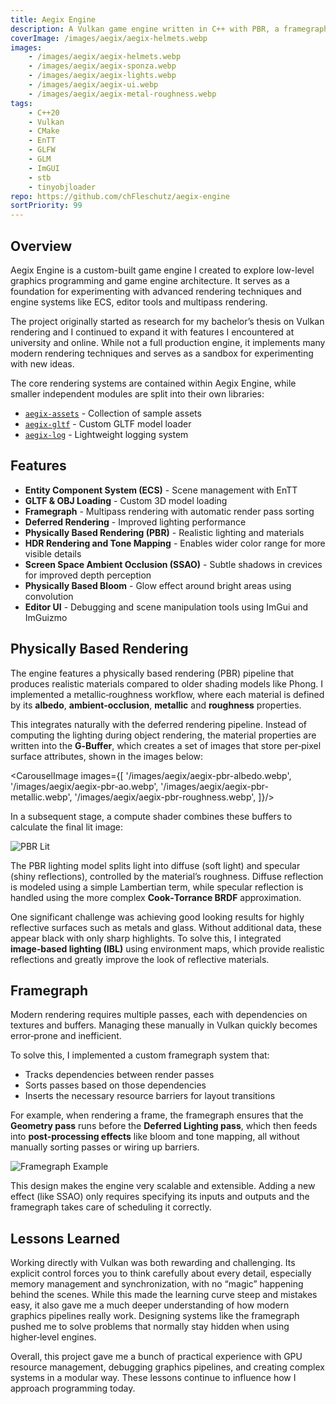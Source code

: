 ```yaml
---
title: Aegix Engine
description: A Vulkan game engine written in C++ with PBR, a framegraph for multipass rendering and ECS scene management.
coverImage: /images/aegix/aegix-helmets.webp
images: 
    - /images/aegix/aegix-helmets.webp
    - /images/aegix/aegix-sponza.webp
    - /images/aegix/aegix-lights.webp
    - /images/aegix/aegix-ui.webp
    - /images/aegix/aegix-metal-roughness.webp
tags: 
    - C++20
    - Vulkan
    - CMake
    - EnTT
    - GLFW
    - GLM
    - ImGUI
    - stb
    - tinyobjloader
repo: https://github.com/chFleschutz/aegix-engine
sortPriority: 99
---
```


<script>
	import CarouselImage from '$lib/components/carousel-image.svelte';
</script>


## Overview

Aegix Engine is a custom-built game engine I created to explore low-level graphics programming and game engine architecture. It serves as a foundation for experimenting with advanced rendering techniques and engine systems like ECS, editor tools and multipass rendering.

The project originally started as research for my bachelor’s thesis on Vulkan rendering and I continued to expand it with features I encountered at university and online. While not a full production engine, it implements many modern rendering techniques and serves as a sandbox for experimenting with new ideas.

The core rendering systems are contained within Aegix Engine, while smaller independent modules are split into their own libraries:

- [`aegix-assets`](https://github.com/chFleschutz/aegix-assets) - Collection of sample assets
- [`aegix-gltf`](https://github.com/chFleschutz/aegix-gltf) - Custom GLTF model loader
- [`aegix-log`](https://github.com/chFleschutz/aegix-log) - Lightweight logging system

## Features

- **Entity Component System (ECS)** - Scene management with EnTT
- **GLTF & OBJ Loading** - Custom 3D model loading 
- **Framegraph** - Multipass rendering with automatic render pass sorting
- **Deferred Rendering** - Improved lighting performance
- **Physically Based Rendering (PBR)** - Realistic lighting and materials 
- **HDR Rendering and Tone Mapping** - Enables wider color range for more visible details
- **Screen Space Ambient Occlusion (SSAO)** - Subtle shadows in crevices for improved depth perception
- **Physically Based Bloom** - Glow effect around bright areas using convolution
- **Editor UI** - Debugging and scene manipulation tools using ImGui and ImGuizmo



## Physically Based Rendering 

The engine features a physically based rendering (PBR) pipeline that produces realistic materials compared to older shading models like Phong. I implemented a metallic‑roughness workflow, where each material is defined by its **albedo**, **ambient-occlusion**, **metallic** and **roughness** properties.

This integrates naturally with the deferred rendering pipeline. Instead of computing the lighting during object rendering, the material properties are written into the **G‑Buffer**, which creates a set of images that store per‑pixel surface attributes, shown in the images below:

<CarouselImage images={[
    '/images/aegix/aegix-pbr-albedo.webp',
    '/images/aegix/aegix-pbr-ao.webp',
    '/images/aegix/aegix-pbr-metallic.webp',
    '/images/aegix/aegix-pbr-roughness.webp',
]}/>

In a subsequent stage, a compute shader combines these buffers to calculate the final lit image:

![PBR Lit](/images/aegix/aegix-pbr-lit.webp)

The PBR lighting model splits light into diffuse (soft light) and specular (shiny reflections), controlled by the material’s roughness. Diffuse reflection is modeled using a simple Lambertian term, while specular reflection is handled using the more complex **Cook‑Torrance BRDF** approximation.

One significant challenge was achieving good looking results for highly reflective surfaces such as metals and glass. Without additional data, these appear black with only sharp highlights. To solve this, I integrated **image‑based lighting (IBL)** using environment maps, which provide realistic reflections and greatly improve the look of reflective materials.



## Framegraph

Modern rendering requires multiple passes, each with dependencies on textures and buffers. Managing these manually in Vulkan quickly becomes error‑prone and inefficient.

To solve this, I implemented a custom framegraph system that:

- Tracks dependencies between render passes
- Sorts passes based on those dependencies
- Inserts the necessary resource barriers for layout transitions

For example, when rendering a frame, the framegraph ensures that the **Geometry pass** runs before the **Deferred Lighting pass**, which then feeds into **post‑processing effects** like bloom and tone mapping, all without manually sorting passes or wiring up barriers.

![Framegraph Example](/images/aegix/framegraph-example.webp)

This design makes the engine very scalable and extensible. Adding a new effect (like SSAO) only requires specifying its inputs and outputs and the framegraph takes care of scheduling it correctly.



## Lessons Learned

Working directly with Vulkan was both rewarding and challenging. Its explicit control forces you to think carefully about every detail, especially memory management and synchronization, with no “magic” happening behind the scenes. While this made the learning curve steep and mistakes easy, it also gave me a much deeper understanding of how modern graphics pipelines really work. Designing systems like the framegraph pushed me to solve problems that normally stay hidden when using higher‑level engines. 

Overall, this project gave me a bunch of practical experience with GPU resource management, debugging graphics pipelines, and creating complex systems in a modular way. These lessons continue to influence how I approach programming today.
